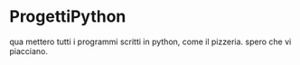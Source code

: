 # ProgettiPython
qua mettero tutti i programmi scritti in python, come il pizzeria.
spero che vi piacciano.
